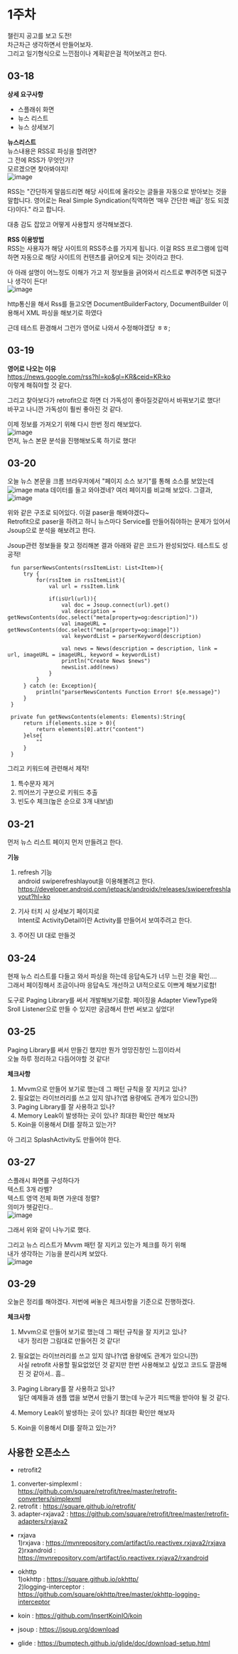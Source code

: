 
1주차
===

챌린지 공고를 보고 도전!   
차근차근 생각하면서 만들어보자.   
그리고 일기형식으로 느낀점이나 계획같은걸 적어보려고 한다.   
   
## 03-18
**상세 요구사항**
- 스플래쉬 화면
- 뉴스 리스트
- 뉴스 상세보기
   
**뉴스리스트**  
뉴스내용은 RSS로 파싱을 할려면?   
그 전에 RSS가 무엇인가?   
모르겠으면 찾아봐야지!      
![image](https://user-images.githubusercontent.com/41356481/76941768-f5728280-693f-11ea-97b4-41575196062f.png)
     
RSS는 "간단하게 말씀드리면 해당 사이트에 올라오는 글들을 자동으로 받아보는 것을 말합니다. 영어로는 Real Simple Syndication(직역하면 ‘매우 간단한 배급’ 정도 되겠다)이다." 라고 합니다. 

대충 감도 잡았고 어떻게 사용할지 생각해보겠다.   
   
**RSS 이용방법**   
RSS는 사용자가 해당 사이트의 RSS주소를 가지게 됩니다. 이걸 RSS 프로그램에 입력하면 자동으로 해당 사이트의 컨텐츠를 긁어오게 되는 것이라고 한다.
   
아 아래 설명이 어느정도 이해가 가고 저 정보들을 긁어와서 리스트로 뿌려주면 되겠구나 생각이 든다!   
![image](https://user-images.githubusercontent.com/41356481/76942185-aa0ca400-6940-11ea-992f-9230264390b4.png)
   
http통신을 해서 Rss를 들고오면
DocumentBuilderFactory, DocumentBuilder 이용해서 XML 파싱을 해보기로 하였다
   
근데 테스트 환경해서 그런가 영어로 나와서 수정해야겠당 ㅎㅎ;
   
## 03-19
**영어로 나오는 이유**   
https://news.google.com/rss?hl=ko&gl=KR&ceid=KR:ko    
이렇게 해줘야할 것 같다.
   
그리고 찾아보다가 retrofit으로 하면 더 가독성이 좋아질것같아서 바꿔보기로 했다!   
바꾸고 나니깐 가독성이 훨씬 좋아진 것 같다.         
   
이제 정보를 가져오기 위해 다시 한번 정리 해보았다.       
![image](https://user-images.githubusercontent.com/41356481/77139562-d39d0b00-6ab9-11ea-8cdd-55d18278da2f.png)    
먼저, 뉴스 본문 분석을 진행해보도록 하기로 했다!    
    
## 03-20
오늘 뉴스 본문을 크롬 브라우저에서 "페이지 소스 보기"를 통해 소스를 보았는데      
![image](https://user-images.githubusercontent.com/41356481/77022391-e0900080-69cc-11ea-94b2-91533b60cf0b.png)
mata 데이터를 들고 와야겠네? 여러 페이지를 비교해 보았다. 그결과,    
![image](https://user-images.githubusercontent.com/41356481/77141250-8de34100-6abf-11ea-900c-e57aa8fb7a4b.png)
    
위와 같은 구조로 되어있다. 이걸 paser을 해봐야겠다~   
Retrofit으로 paser을 하려고 하니 뉴스마다 Service를 만들어줘야하는 문제가 있어서   
Jsoup으로 분석을 해보려고 한다.   

Jsoup관련 정보들을 찾고 정리해본 결과 아래와 같은 코드가 완성되었다. 테스트도 성공적!   

```
 fun parserNewsContents(rssItemList: List<Item>){
     try {
         for(rssItem in rssItemList){
             val url = rssItem.link

             if(isUrl(url)){
                 val doc = Jsoup.connect(url).get()
                 val description =  getNewsContents(doc.select("meta[property=og:description]"))
                 val imageURL = getNewsContents(doc.select("meta[property=og:image]"))
                 val keywordList = parserKeyword(description)

                 val news = News(description = description, link = url, imageURL = imageURL, keyword = keywordList)
                 println("Create News $news")
                 newsList.add(news)
             }
         }
     } catch (e: Exception){
         println("parserNewsContents Function Error! ${e.message}")
     }
 }

 private fun getNewsContents(elements: Elements):String{
     return if(elements.size > 0){
         return elements[0].attr("content")
     }else{
         ""
     }
 }
```

그리고 키워드에 관련해서 제작!   
 1. 특수문자 제거
 2. 띄어쓰기 구분으로 키워드 추출
 3. 빈도수 체크(높은 순으로 3개 내보냄)
   
## 03-21
먼저 뉴스 리스트 페이지 먼저 만들려고 한다.
   
**기능**
1. refresh 기능   
android swiperefreshlayout을 이용해볼려고 한다.   
https://developer.android.com/jetpack/androidx/releases/swiperefreshlayout?hl=ko   
   
2. 기사 터치 시 상세보기 페이지로   
Intent로 ActivityDetail이란 Activity를 만들어서 보여주려고 한다.   
   
3. 주어진 UI 대로 만들것
   
## 03-24
현재 뉴스 리스트를 다들고 와서 파싱을 하는데 응답속도가 너무 느린 것을 확인....    
그래서 페이징해서 조금이나마 응답속도 개선하고 UI적으로도 이쁘게 해보기로함!   
   
도구로 Paging Library를 써서 개발해보기로함. 페이징을 Adapter ViewType와 Sroll Listener으로 만들 수 있지만 궁금해서 한번 써보고 싶었다!   
   
## 03-25
Paging Library를 써서 만들긴 했지만 뭔가 엉망진창인 느낌이라서   
오늘 하루 정리하고 다듬어야할 것 같다!   

**체크사항**
1. Mvvm으로 만들어 보기로 했는데 그 패턴 규칙을 잘 지키고 있나?
2. 필요없는 라이브러리를 쓰고 있지 않나?(앱 용량에도 관계가 있으니깐)
3. Paging Library를 잘 사용하고 있나?
4. Memory Leak이 발생하는 곳이 있나? 최대한 확인만 해보자
5. Koin을 이용해서 DI를 잘하고 있는가?

아 그리고 SplashActivity도 만들어야 한다.

## 03-27

스플래시 화면를 구성하다가   
텍스트 3개 라벨?   
텍스트 영역 전체 화면 가운데 정렬?   
의미가 헷갈린다..   
![image](https://user-images.githubusercontent.com/41356481/77717129-051a5700-7023-11ea-9639-0cd8d197fa75.png)

그래서 위와 같이 나누기로 했다.   

그리고 뉴스 리스트가 Mvvm 패턴 잘 지키고 있는가 체크를 하기 위해   
내가 생각하는 기능을 분리시켜 보았다.    
![image](https://user-images.githubusercontent.com/41356481/77718211-a5717b00-7025-11ea-8439-8ae50b347bc8.png)
   
## 03-29
오늘은 정리를 해야겠다. 저번에 써놓은 체크사항을 기준으로 진행하겠다.   
   
**체크사항**
1. Mvvm으로 만들어 보기로 했는데 그 패턴 규칙을 잘 지키고 있나?   
내가 정리한 그림대로 만들어진 것 같다!   
   
2. 필요없는 라이브러리를 쓰고 있지 않나?(앱 용량에도 관계가 있으니깐)   
사실 retrofit 사용할 필요없었던 것 같지만 한번 사용해보고 싶었고 코드도 깔끔해진 것 같아서.. 흠..   
   
3. Paging Library를 잘 사용하고 있나?   
일단 예제들과 샘플 앱을 보면서 만들기 했는데 누군가 피드백을 받아야 될 것 같다.   
   
4. Memory Leak이 발생하는 곳이 있나? 최대한 확인만 해보자   
   
5. Koin을 이용해서 DI를 잘하고 있는가?   
   

## 사용한 오픈소스
- retrofit2   
1) converter-simplexml : https://github.com/square/retrofit/tree/master/retrofit-converters/simplexml   
2) retrofit : https://square.github.io/retrofit/   
3) adapter-rxjava2 : https://github.com/square/retrofit/tree/master/retrofit-adapters/rxjava2   
   
- rxjava   
1)rxjava : https://mvnrepository.com/artifact/io.reactivex.rxjava2/rxjava   
2)rxandroid : https://mvnrepository.com/artifact/io.reactivex.rxjava2/rxandroid   
   
- okhttp   
1)okhttp : https://square.github.io/okhttp/   
2)logging-interceptor : https://github.com/square/okhttp/tree/master/okhttp-logging-interceptor   
   
- koin : https://github.com/InsertKoinIO/koin   
   
- jsoup : https://jsoup.org/download   
   
- glide : https://bumptech.github.io/glide/doc/download-setup.html
    
